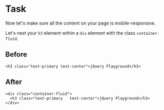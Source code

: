 # Task 

Now let's make sure all the content on your page is mobile-responsive.

Let's nest your `h3` element within a `div` element with the class `container-fluid`.

## Before

```
<h3 class="text-primary text-center">jQuery Playground</h3>
```

## After

```
<div class="container-fluid">
  <h3 class="text-primary   text-center">jQuery Playground</h3>
</div>
```
